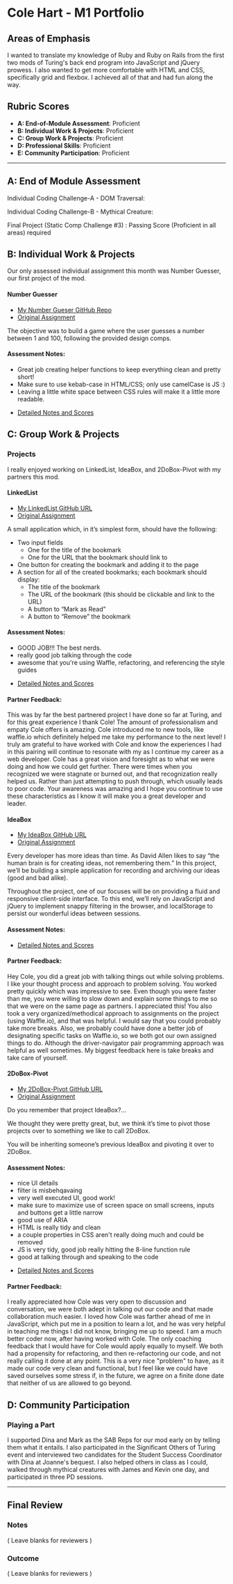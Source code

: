 # Cole Hart - M1 Portfolio

## Areas of Emphasis

I wanted to translate my knowledge of Ruby and Ruby on Rails from the first two mods of Turing's back end program into JavaScript and jQuery prowess. I also wanted to get more comfortable with HTML and CSS, specifically grid and flexbox. I achieved all of that and had fun along the way.

## Rubric Scores

* **A: End-of-Module Assessment**: Proficient
* **B: Individual Work & Projects**: Proficient
* **C: Group Work & Projects**: Proficient
* **D: Professional Skills**: Proficient
* **E: Community Participation**: Proficient

-----------------------

## A: End of Module Assessment

Individual Coding Challenge-A - DOM Traversal: 

Individual Coding Challenge-B - Mythical Creature: 

Final Project (Static Comp Challenge #3) : Passing Score (Proficient in all areas) required

## B: Individual Work & Projects

Our only assessed individual assignment this month was Number Guesser, our first project of the mod.

#### Number Guesser

* [My Number Gueser GitHub Repo](https://github.com/colehart/number-guesser)
* [Original Assignment](http://frontend.turing.io/projects/number-guesser.html)

The objective was to build a game where the user guesses a number between 1 and 100, following the provided design comps.


#### Assessment Notes:

- Great job creating helper functions to keep everything clean and pretty short!
- Make sure to use kebab-case in HTML/CSS; only use camelCase is JS :)
- Leaving a little white space between CSS rules will make it a little more readable.

* [Detailed Notes and Scores](https://github.com/turingschool/front-end-submissions-public/blob/master/1806/mod-1/number-guesser/cole-hart.md)

## C: Group Work & Projects

### Projects

I really enjoyed working on LinkedList, IdeaBox, and 2DoBox-Pivot with my partners this mod.

#### LinkedList

* [My LinkedList GitHub URL](https://github.com/colehart/linked-list)
* [Original Assignment](http://frontend.turing.io/projects/linked-list.html)

A small application which, in it’s simplest form, should have the following:

- Two input fields  
  - One for the title of the bookmark  
  - One for the URL that the bookmark should link to
- One button for creating the bookmark and adding it to the page
- A section for all of the created bookmarks; each bookmark should display:  
  - The title of the bookmark  
  - The URL of the bookmark (this should be clickable and link to the URL)  
  - A button to “Mark as Read”  
  - A button to “Remove” the bookmark

#### Assessment Notes:

- GOOD JOB!!! The best nerds.
- really good job talking through the code
- awesome that you're using Waffle, refactoring, and referencing the style guides

* [Detailed Notes and Scores](https://github.com/turingschool/front-end-submissions-public/blob/master/1806/mod-1/linked-list/cole-derek.md)

#### Partner Feedback:

This was by far the best partnered project I have done so far at Turing, and for this great experience I thank Cole! The amount of professionalism and empaty Cole offers is amazing. Cole introduced me to new tools,  like waffle.io which definitely helped me take my performance to the next level! I truly am grateful to have worked with Cole and know the experiences I had in this pairing will continue to resonate with my as I continue my career as a web developer. Cole has a great vision and foresight as to what we were doing and how we could get further. There were times when you recognized we were stagnate or burned out, and that recognization really helped us. Rather than just attempting to push through, which usually leads to poor code. Your awareness was amazing and I hope you continue to  use these characteristics as I know it will make you a great developer and leader.


#### IdeaBox

* [My IdeaBox GitHub URL](https://github.com/colehart/idea-box)
* [Original Assignment](http://frontend.turing.io/projects/ideabox.html)

Every developer has more ideas than time. As David Allen likes to say “the human brain is for creating ideas, not remembering them.” In this project, we’ll be building a simple application for recording and archiving our ideas (good and bad alike).

Throughout the project, one of our focuses will be on providing a fluid and responsive client-side interface. To this end, we’ll rely on JavaScript and jQuery to implement snappy filtering in the browser, and localStorage to persist our wonderful ideas between sessions.

#### Assessment Notes:

* [Detailed Notes and Scores](https://github.com/turingschool/front-end-submissions-public/blob/master/1806/mod-1/idea-box/cierra-cole.md)


#### Partner Feedback:

Hey Cole, you did a great job with talking things out while solving problems. I like your thought process and approach to problem solving. You worked pretty quickly which was impressive to see. Even though you were faster than me, you were willing to slow down and explain some things to me so that we were on the same page as partners. I appreciated this! You also took a very organized/methodical approach to assignments on the project (using Waffle.io), and that was helpful. I would say that you could probably take more breaks. Also, we probably could have done a better job of designating specific tasks on Waffle.io, so we both got our own assigned things to do. Although the driver-navigator pair programming approach was helpful as well sometimes. My biggest feedback here is take breaks and take care of yourself. 


#### 2DoBox-Pivot

* [My 2DoBox-Pivot GitHub URL](https://github.com/colehart/2DoBox-Pivot)
* [Original Assignment](http://frontend.turing.io/projects/2DoBox-Pivot-Mod1.html)

Do you remember that project IdeaBox?…

We thought they were pretty great, but, we think it’s time to pivot those projects over to something we like to call 2DoBox.

You will be inheriting someone’s previous IdeaBox and pivoting it over to 2DoBox.


#### Assessment Notes:

- nice UI details
- filter is misbehqavaing
- very well executed UI, good work!
- make sure to maximize use of screen space on small screens, inputs and buttons get a little narrow
- good use of ARIA
- HTML is really tidy and clean
- a couple properties in CSS aren't really doing much and could be removed
- JS is very tidy, good job really hitting the 8-line function rule
- good at talking through and speaking to the code

* [Detailed Notes and Scores](https://github.com/turingschool/front-end-submissions-public/blob/master/1806/mod-1/to-do-box/alexander-cole.md)


#### Partner Feedback:

I really appreciated how Cole was very open to discussion and conversation, we were both adept in talking out our code and that made collaboration much easier.  I loved how Cole was farther ahead of me in JavaScript, which put me in a position to learn a lot, and he was very helpful in teaching me things I did not know, bringing me up to speed.  I am a much better coder now, after having worked with Cole. The only coaching feedback that I would have for Cole would apply equally to myself.  We both had a propensity for refactoring, and then re-refactoring our code, and not really calling it done at any point.  This is a very nice "problem" to have, as it made our code very clean and functional, but I feel like we could have saved ourselves some stress if, in the future, we agree on a finite done date that neither of us are allowed to go beyond. 


## D: Community Participation

### Playing a Part

I supported Dina and Mark as the SAB Reps for our mod early on by telling them what it entails. I also participated in the Significant Others of Turing event and interviewed two candidates for the Student Success Coordinator with Dina at Joanne's bequest. I also helped others in class as I could, walked through mythical creatures with James and Kevin one day, and participated in three PD sessions.

------------------

## Final Review

### Notes

( Leave blanks for reviewers )

### Outcome

( Leave blanks for reviewers )
